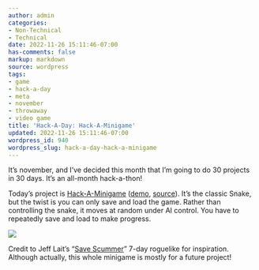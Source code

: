 ```yaml
---
author: admin
categories:
- Non-Technical
- Technical
date: 2022-11-26 15:11:46-07:00
has-comments: false
markup: markdown
source: wordpress
tags:
- game
- hack-a-day
- meta
- november
- throwaway
- video game
title: 'Hack-A-Day: Hack-A-Minigame'
updated: 2022-11-26 15:11:46-07:00
wordpress_id: 940
wordpress_slug: hack-a-day-hack-a-minigame
---
```

It’s november, and I’ve decided this month that I’m going to do 30 projects in 30 days. It’s an all-month hack-a-thon!

Today’s project is [Hack-A-Minigame](https://tilde.za3k.com/hackaday/mini/) ([demo](https://tilde.za3k.com/hackaday/mini/), [source](https://github.com/za3k/day26_mini)). It’s the classic Snake, but the twist is you can only save and load the game. Rather than controlling the snake, it moves at random under AI control. You have to repeatedly save and load to make progress.

[![](../wp-content/uploads/2022/11/screenshot-23.png)](https://tilde.za3k.com/hackaday/mini/)

Credit to Jeff Lait’s “[Save Scummer](http://www.zincland.com/7drl/savescummer/)” 7-day roguelike for inspiration. Although actually, this whole minigame is mostly for a future project!
